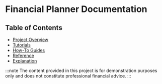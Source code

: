 # Financial Planner Documentation

## Table of Contents

- [Project Overview](project_plan/project_overview.md)
- [Tutorials](tutorials/index.md)
- [How-To Guides](how_to/index.md)
- [Reference](reference/financial_planner.md)
- [Explanation](explanation/index.md)

:::note
The content provided in this project is for demonstration purposes only and does not constitute professional financial advice.
:::
